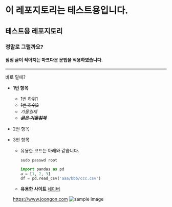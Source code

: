 # 이 레포지토리는 테스트용입니다.
## 테스트용 레포지토리

### 정말로 그럴까요?


#### 점점 글이 작아지는 마크다운 문법을 적용하였습니다.
****
바로 밑에?
- **1번 항목**
  - 1번 하위1
  - ~~1번 하위2~~
  - *기울임체*
  - ~~***굵은 기울침체***~~
- 2번 항목
- 3번 항목
  - 유용한 코드는 아래와 같습니다.
  
    `sudo passwd root`
    ```Python
    import pandas as pd
    a = [1, 2, 3]
    df = pd.read_csv('aaa/bbb/ccc.csv')
    ```
  - **유용한 사이트**
  [네이버](https://naver.com, "네이버 홈")
  
  <https://www.joongon.com>
![sample image](./K8LgC4at(2).jpg)
